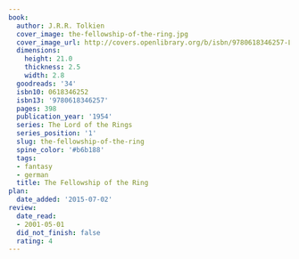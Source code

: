 ```yaml
---
book:
  author: J.R.R. Tolkien
  cover_image: the-fellowship-of-the-ring.jpg
  cover_image_url: http://covers.openlibrary.org/b/isbn/9780618346257-L.jpg
  dimensions:
    height: 21.0
    thickness: 2.5
    width: 2.8
  goodreads: '34'
  isbn10: 0618346252
  isbn13: '9780618346257'
  pages: 398
  publication_year: '1954'
  series: The Lord of the Rings
  series_position: '1'
  slug: the-fellowship-of-the-ring
  spine_color: '#b6b188'
  tags:
  - fantasy
  - german
  title: The Fellowship of the Ring
plan:
  date_added: '2015-07-02'
review:
  date_read:
  - 2001-05-01
  did_not_finish: false
  rating: 4
---
```

